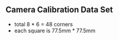 Camera Calibration Data Set
-------------------------------------

* total 8 * 6 = 48 corners
* each square is 77.5mm * 77.5mm
